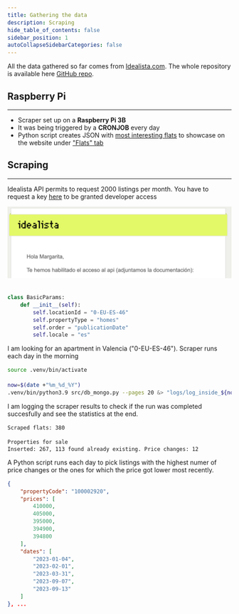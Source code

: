```yaml
---
title: Gathering the data
description: Scraping
hide_table_of_contents: false
sidebar_position: 1
autoCollapseSidebarCategories: false
---
```



All the data gathered so far comes from [Idealista.com](https://www.idealista.com/). The whole repository is available here [GitHub repo](https://github.com/mbalcerzak/idealista-mongo).


## Raspberry Pi
----

- Scraper set up on a **Raspberry Pi 3B**
- It was being triggered by a **CRONJOB** every day 
- Python script creates JSON with [most interesting flats](https://raw.githubusercontent.com/mbalcerzak/idealista-mongo/mabdata-json/output/latest_price_changes.json) to showcase on the website under ["Flats" tab](http://localhost:3000/flats)

## Scraping
----

Idealista API permits to request 2000 listings per month. You have to request a key [here]() to be granted developer access

![api_access](../../images/idealista_api.png)


```python

class BasicParams:
    def __init__(self):
        self.locationId = "0-EU-ES-46"
        self.propertyType = "homes"
        self.order = "publicationDate"
        self.locale = "es"

```

I am looking for an apartment in Valencia ("0-EU-ES-46"). Scraper runs each day in the morning

```bash
source .venv/bin/activate

now=$(date +"%m_%d_%Y")
.venv/bin/python3.9 src/db_mongo.py --pages 20 &> "logs/log_inside_${now}"

```
I am logging the scraper results to check if the run was completed succesfully and see the statistics at the end.

```
Scraped flats: 380

Properties for sale
Inserted: 267, 113 found already existing. Price changes: 12
```

A Python script runs each day to pick listings with the highest numer of price changes or the ones for which the price got lower most recently. 
```json
{
    "propertyCode": "100002920",
    "prices": [
        410000,
        405000,
        395000,
        394900,
        394800
    ],
    "dates": [
        "2023-01-04",
        "2023-02-01",
        "2023-03-31",
        "2023-09-07",
        "2023-09-13"
    ]
}, ...
```

